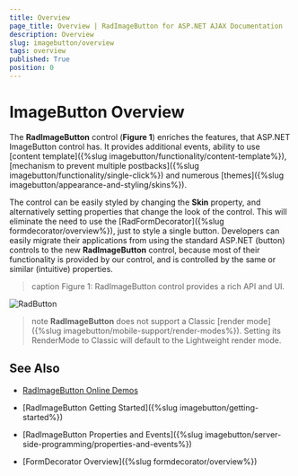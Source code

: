 ```yaml
---
title: Overview
page_title: Overview | RadImageButton for ASP.NET AJAX Documentation
description: Overview
slug: imagebutton/overview
tags: overview
published: True
position: 0
---
```


# ImageButton Overview

The **RadImageButton** control (**Figure 1**) enriches the features, that ASP.NET ImageButton control has. It provides additional events, ability to use [content template]({%slug imagebutton/functionality/content-template%}), [mechanism to prevent multiple postbacks]({%slug imagebutton/functionality/single-click%}) and numerous [themes]({%slug imagebutton/appearance-and-styling/skins%}). 

The control can be easily styled by changing the **Skin** property, and alternatively setting properties that change the look of the control. This will eliminate the need to use the [RadFormDecorator]({%slug formdecorator/overview%}), just to style a single button. Developers can easily migrate their applications from using the standard ASP.NET (button) controls to the new **RadImageButton** control, because most of their functionality is provided by our control, and is controlled by the same or similar (intuitive) properties.



>caption Figure 1: RadImageButton control provides a rich API and UI.

![RadButton](images/RadImageButtons.png)

<!--
Code that creates Figure 1:
<telerik:RadImageButton runat="server" ID="RadImageButton1" Text="RadImageButton"></telerik:RadImageButton>
<br />
<br />
<telerik:RadImageButton runat="server" ID="RadImageButton2" Text="RadImageButton Disabled" Enabled="false"></telerik:RadImageButton>
<br />
<br />
<telerik:RadImageButton runat="server" ID="RadImageButton3" Text="RadImageButton with Icon">
	<Icon CssClass="rbSave" />
</telerik:RadImageButton>
-->

>note **RadImageButton** does not support a Classic [render mode]({%slug imagebutton/mobile-support/render-modes%}). Setting its RenderMode to Classic will default to the Lightweight render mode.

## See Also

 * [RadImageButton Online Demos](http://demos.telerik.com/aspnet-ajax/imagebutton/examples/overview/defaultcs.aspx)
 
 * [RadImageButton Getting Started]({%slug imagebutton/getting-started%})
 
 * [RadImageButton Properties and Events]({%slug imagebutton/server-side-programming/properties-and-events%})
 
 * [FormDecorator Overview]({%slug formdecorator/overview%})
